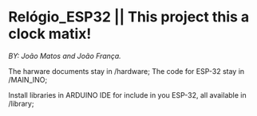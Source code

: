 # Relógio_ESP32  || This project this a clock matix!
*BY: João Matos and João França.* 

The harware documents stay in /hardware;
The code for ESP-32 stay in /MAIN_INO;

Install libraries in ARDUINO IDE for include in you ESP-32, all available in /library;
